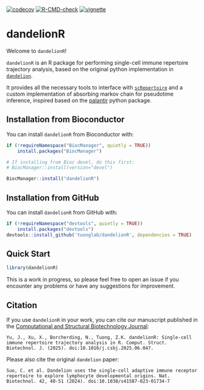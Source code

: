 [![codecov](https://codecov.io/gh/tuonglab/dandelionR/graph/badge.svg?token=dd1bBTW48K)](https://codecov.io/gh/tuonglab/dandelionR)
[![R-CMD-check](https://github.com/tuonglab/dandelionR/actions/workflows/R-CMD-check.yml/badge.svg)](https://github.com/tuonglab/dandelionR/actions/workflows/R-CMD-check.yml)
[![vignette](https://github.com/tuonglab/dandelionR/actions/workflows/vignette.yml/badge.svg)](https://github.com/tuonglab/dandelionR/actions/workflows/vignette.yml)

# dandelionR

Welcome to `dandelionR`!

`dandelionR` is an R package for performing single-cell immune repertoire trajectory analysis, based on the original python implementation in [`dandelion`](https://www.github.com/zktuong/dandelion).

It provides all the necessary tools to interface with [`scRepertoire`](https://github.com/ncborcherding/scRepertoire) and a custom implementation of absorbing markov chain for pseudotime inference, inspired based on the [palantir](https://github.com/dpeerlab/Palantir) python package.

## Installation from Bioconductor

You can install `dandelionR` from Bioconductor with:

```R
if (!requireNamespace("BiocManager", quietly = TRUE))
    install.packages("BiocManager")

# If installing from Bioc devel, do this first:
# BiocManager::install(version="devel")

BiocManager::install("dandelionR")
```

## Installation from GitHub

You can install `dandelionR` from GitHub with:

```R
if (!requireNamespace("devtools", quietly = TRUE))
    install.packages("devtools")
devtools::install_github('tuonglab/dandelionR', dependencies = TRUE)
```

## Quick Start

```R
library(dandelionR)
```

This is a work in progress, so please feel free to open an issue if you encounter any problems or have any suggestions for improvement.

## Citation

If you use `dandelionR` in your work, you can cite our manuscript published in the [Computational and Structural Biotechnology Journal](https://authors.elsevier.com/sd/article/S2001-0370(25)00263-6):

```
Yu, J., Xu, X., Borcherding, N., Tuong, Z.K. dandelionR: Single-cell immune repertoire trajectory analysis in R. Comput. Struct. Biotechnol. J. (2025). doi:10.1016/j.csbj.2025.06.047.
```

Please also cite the original `dandelion` paper:

```
Suo, C. et al. Dandelion uses the single-cell adaptive immune receptor repertoire to explore lymphocyte developmental origins. Nat. Biotechnol. 42, 40-51 (2024). doi:10.1038/s41587-023-01734-7
```
